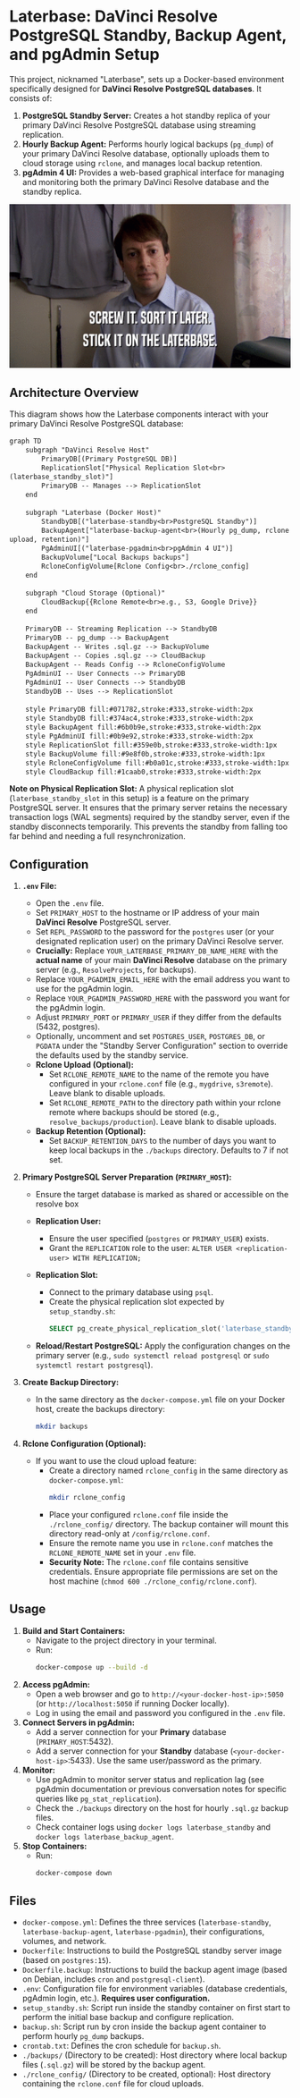 # Laterbase: DaVinci Resolve PostgreSQL Standby, Backup Agent, and pgAdmin Setup

This project, nicknamed "Laterbase", sets up a Docker-based environment specifically designed for **DaVinci Resolve PostgreSQL databases**. It consists of:

1.  **PostgreSQL Standby Server:** Creates a hot standby replica of your primary DaVinci Resolve PostgreSQL database using streaming replication.
2.  **Hourly Backup Agent:** Performs hourly logical backups (`pg_dump`) of your primary DaVinci Resolve database, optionally uploads them to cloud storage using `rclone`, and manages local backup retention.
3.  **pgAdmin 4 UI:** Provides a web-based graphical interface for managing and monitoring both the primary DaVinci Resolve database and the standby replica.

<p align="center">
  <img src="readme/laterbase.gif" alt="Jonson From the Peepshow saying Screw it, Sort it Later Stick it on the Laterbase">
</p>

## Architecture Overview

This diagram shows how the Laterbase components interact with your primary DaVinci Resolve PostgreSQL database:

```mermaid
graph TD
    subgraph "DaVinci Resolve Host"
        PrimaryDB[(Primary PostgreSQL DB)]
        ReplicationSlot["Physical Replication Slot<br>(laterbase_standby_slot)"]
        PrimaryDB -- Manages --> ReplicationSlot
    end

    subgraph "Laterbase (Docker Host)"
        StandbyDB[("laterbase-standby<br>PostgreSQL Standby")]
        BackupAgent["laterbase-backup-agent<br>(Hourly pg_dump, rclone upload, retention)"]
        PgAdminUI[("laterbase-pgadmin<br>pgAdmin 4 UI")]
        BackupVolume["Local Backups backups"]
        RcloneConfigVolume[Rclone Config<br>./rclone_config]
    end

    subgraph "Cloud Storage (Optional)"
        CloudBackup{{Rclone Remote<br>e.g., S3, Google Drive}}
    end

    PrimaryDB -- Streaming Replication --> StandbyDB
    PrimaryDB -- pg_dump --> BackupAgent
    BackupAgent -- Writes .sql.gz --> BackupVolume
    BackupAgent -- Copies .sql.gz --> CloudBackup
    BackupAgent -- Reads Config --> RcloneConfigVolume
    PgAdminUI -- User Connects --> PrimaryDB
    PgAdminUI -- User Connects --> StandbyDB
    StandbyDB -- Uses --> ReplicationSlot

    style PrimaryDB fill:#071782,stroke:#333,stroke-width:2px
    style StandbyDB fill:#374ac4,stroke:#333,stroke-width:2px
    style BackupAgent fill:#6b0b9e,stroke:#333,stroke-width:2px
    style PgAdminUI fill:#0b9e92,stroke:#333,stroke-width:2px
    style ReplicationSlot fill:#359e0b,stroke:#333,stroke-width:1px
    style BackupVolume fill:#9e8f0b,stroke:#333,stroke-width:1px
    style RcloneConfigVolume fill:#b0a01c,stroke:#333,stroke-width:1px
    style CloudBackup fill:#1caab0,stroke:#333,stroke-width:2px
```

**Note on Physical Replication Slot:** A physical replication slot (`laterbase_standby_slot` in this setup) is a feature on the primary PostgreSQL server. It ensures that the primary server retains the necessary transaction logs (WAL segments) required by the standby server, even if the standby disconnects temporarily. This prevents the standby from falling too far behind and needing a full resynchronization.

## Configuration
1.  **`.env` File:**
    *   Open the `.env` file.
    *   Set `PRIMARY_HOST` to the hostname or IP address of your main **DaVinci Resolve** PostgreSQL server.
    *   Set `REPL_PASSWORD` to the password for the `postgres` user (or your designated replication user) on the primary DaVinci Resolve server.
    *   **Crucially:** Replace `YOUR_LATERBASE_PRIMARY_DB_NAME_HERE` with the **actual name** of your main **DaVinci Resolve** database on the primary server (e.g., `ResolveProjects`, for backups).
    *   Replace `YOUR_PGADMIN_EMAIL_HERE` with the email address you want to use for the pgAdmin login.
    *   Replace `YOUR_PGADMIN_PASSWORD_HERE` with the password you want for the pgAdmin login.
    *   Adjust `PRIMARY_PORT` or `PRIMARY_USER` if they differ from the defaults (5432, postgres).
    *   Optionally, uncomment and set `POSTGRES_USER`, `POSTGRES_DB`, or `PGDATA` under the "Standby Server Configuration" section to override the defaults used by the standby service.
    *   **Rclone Upload (Optional):**
        *   Set `RCLONE_REMOTE_NAME` to the name of the remote you have configured in your `rclone.conf` file (e.g., `mygdrive`, `s3remote`). Leave blank to disable uploads.
        *   Set `RCLONE_REMOTE_PATH` to the directory path within your rclone remote where backups should be stored (e.g., `resolve_backups/production`). Leave blank to disable uploads.
    *   **Backup Retention (Optional):**
        *   Set `BACKUP_RETENTION_DAYS` to the number of days you want to keep local backups in the `./backups` directory. Defaults to 7 if not set.

2.  **Primary PostgreSQL Server Preparation (`PRIMARY_HOST`):**
    * Ensure the target database is marked as shared or accessible on the resolve box

    *   **Replication User:**
        *   Ensure the user specified (`postgres` or `PRIMARY_USER`) exists.
        *   Grant the `REPLICATION` role to the user: `ALTER USER <replication-user> WITH REPLICATION;`
    *   **Replication Slot:**
        *   Connect to the primary database using `psql`.
        *   Create the physical replication slot expected by `setup_standby.sh`:
            ```sql
            SELECT pg_create_physical_replication_slot('laterbase_standby_slot');
            ```
    *   **Reload/Restart PostgreSQL:** Apply the configuration changes on the primary server (e.g., `sudo systemctl reload postgresql` or `sudo systemctl restart postgresql`).

3.  **Create Backup Directory:**
    *   In the same directory as the `docker-compose.yml` file on your Docker host, create the backups directory:
        ```bash
        mkdir backups
        ```

4.  **Rclone Configuration (Optional):**
    *   If you want to use the cloud upload feature:
        *   Create a directory named `rclone_config` in the same directory as `docker-compose.yml`:
            ```bash
            mkdir rclone_config
            ```
        *   Place your configured `rclone.conf` file inside the `./rclone_config/` directory. The backup container will mount this directory read-only at `/config/rclone.conf`.
        *   Ensure the remote name you use in `rclone.conf` matches the `RCLONE_REMOTE_NAME` set in your `.env` file.
        *   **Security Note:** The `rclone.conf` file contains sensitive credentials. Ensure appropriate file permissions are set on the host machine (`chmod 600 ./rclone_config/rclone.conf`).

## Usage

1.  **Build and Start Containers:**
    *   Navigate to the project directory in your terminal.
    *   Run:
        ```bash
        docker-compose up --build -d
        ```
2.  **Access pgAdmin:**
    *   Open a web browser and go to `http://<your-docker-host-ip>:5050` (or `http://localhost:5050` if running Docker locally).
    *   Log in using the email and password you configured in the `.env` file.
3.  **Connect Servers in pgAdmin:**
    *   Add a server connection for your **Primary** database (`PRIMARY_HOST`:5432).
    *   Add a server connection for your **Standby** database (`<your-docker-host-ip>`:5433). Use the same user/password as the primary.
4.  **Monitor:**
    *   Use pgAdmin to monitor server status and replication lag (see pgAdmin documentation or previous conversation notes for specific queries like `pg_stat_replication`).
    *   Check the `./backups` directory on the host for hourly `.sql.gz` backup files.
    *   Check container logs using `docker logs laterbase_standby` and `docker logs laterbase_backup_agent`.
5.  **Stop Containers:**
    *   Run:
        ```bash
        docker-compose down

## Files

*   `docker-compose.yml`: Defines the three services (`laterbase-standby`, `laterbase-backup-agent`, `laterbase-pgadmin`), their configurations, volumes, and network.
*   `Dockerfile`: Instructions to build the PostgreSQL standby server image (based on `postgres:15`).
*   `Dockerfile.backup`: Instructions to build the backup agent image (based on Debian, includes `cron` and `postgresql-client`).
*   `.env`: Configuration file for environment variables (database credentials, pgAdmin login, etc.). **Requires user configuration.**
*   `setup_standby.sh`: Script run inside the standby container on first start to perform the initial base backup and configure replication.
*   `backup.sh`: Script run by cron inside the backup agent container to perform hourly `pg_dump` backups.
*   `crontab.txt`: Defines the cron schedule for `backup.sh`.
*   `./backups/` (Directory to be created): Host directory where local backup files (`.sql.gz`) will be stored by the backup agent.
*   `./rclone_config/` (Directory to be created, optional): Host directory containing the `rclone.conf` file for cloud uploads.

